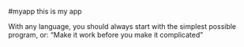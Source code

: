 #myapp
this is my app

With any language, you should always start with the simplest possible program, or:
“Make it work before you make it complicated”
